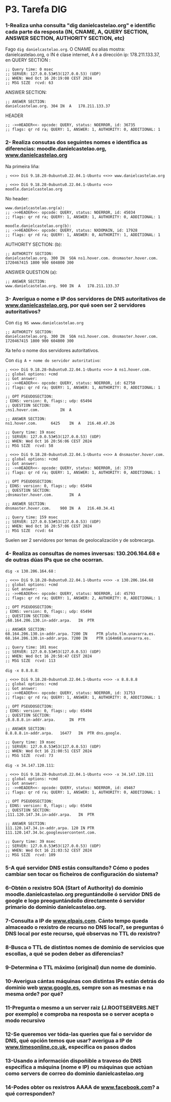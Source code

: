 # P3. Tarefa DIG


### 1-Realiza unha consulta "dig danielcastelao.org" e identific cada parte da resposta (IN, CNAME, A, QUERY SECTION, ANSWER SECTION, AUTHORITY SECTION, etc)
Fago `dig danielcastelao.org`.
O CNAME ou alias mostra: danielcastelao.org, o IN é clase internet, A é a dirección ip: 178.211.133.37, en QUERY SECTION :
```
;; Query time: 0 msec
;; SERVER: 127.0.0.53#53(127.0.0.53) (UDP)
;; WHEN: Wed Oct 16 20:19:08 CEST 2024
;; MSG SIZE  rcvd: 63

```
ANSWER SECTION:
```
;; ANSWER SECTION:
danielcastelao.org.	304	IN	A	178.211.133.37
```
HEADER
```
;; ->>HEADER<<- opcode: QUERY, status: NOERROR, id: 36735
;; flags: qr rd ra; QUERY: 1, ANSWER: 1, AUTHORITY: 0, ADDITIONAL: 1

```

### 2- Realiza consutas dos seguintes nomes e identifica as diferencias: moodle.danielcastelao.org, www.danielcastelao.org 
Na primeira liña:
``` 
; <<>> DiG 9.18.28-0ubuntu0.22.04.1-Ubuntu <<>> www.danielcastelao.org
 
; <<>> DiG 9.18.28-0ubuntu0.22.04.1-Ubuntu <<>> moodle.danielcastelao.org
```

No header:
```
www.danielcastelao.org(a):
;; ->>HEADER<<- opcode: QUERY, status: NOERROR, id: 45034
;; flags: qr rd ra; QUERY: 1, ANSWER: 1, AUTHORITY: 0, ADDITIONAL: 1

moodle.danielcastelao.org(b):
;; ->>HEADER<<- opcode: QUERY, status: NXDOMAIN, id: 17928
;; flags: qr rd ra; QUERY: 1, ANSWER: 0, AUTHORITY: 1, ADDITIONAL: 1
```
AUTHORITY SECTION:
(b):
```
;; AUTHORITY SECTION:
danielcastelao.org.	300	IN	SOA	ns1.hover.com. dnsmaster.hover.com. 1720467415 1800 900 604800 300
```
ANSWER QUESTION
(a):
```
;; ANSWER SECTION:
www.danielcastelao.org.	900	IN	A	178.211.133.37
```

### 3- Averigua o nome e IP dos servidores de DNS autoritativos de www.danielcastelao.org, por qué soen ser 2 servidores autoritativos?
Con `dig NS wwww.danielcastelao.org`
```
;; AUTHORITY SECTION:
danielcastelao.org.	300	IN	SOA	ns1.hover.com. dnsmaster.hover.com. 1720467415 1800 900 604800 300
```
Xa teño o nome dos servidores autoritativos.

Con `dig A + nome do servidor autoritativo`:
```
; <<>> DiG 9.18.28-0ubuntu0.22.04.1-Ubuntu <<>> A ns1.hover.com.
;; global options: +cmd
;; Got answer:
;; ->>HEADER<<- opcode: QUERY, status: NOERROR, id: 62750
;; flags: qr rd ra; QUERY: 1, ANSWER: 1, AUTHORITY: 0, ADDITIONAL: 1

;; OPT PSEUDOSECTION:
; EDNS: version: 0, flags:; udp: 65494
;; QUESTION SECTION:
;ns1.hover.com.			IN	A

;; ANSWER SECTION:
ns1.hover.com.		6425	IN	A	216.40.47.26

;; Query time: 19 msec
;; SERVER: 127.0.0.53#53(127.0.0.53) (UDP)
;; WHEN: Wed Oct 16 20:56:06 CEST 2024
;; MSG SIZE  rcvd: 58

```
```
; <<>> DiG 9.18.28-0ubuntu0.22.04.1-Ubuntu <<>> A dnsmaster.hover.com.
;; global options: +cmd
;; Got answer:
;; ->>HEADER<<- opcode: QUERY, status: NOERROR, id: 3739
;; flags: qr rd ra; QUERY: 1, ANSWER: 1, AUTHORITY: 0, ADDITIONAL: 1

;; OPT PSEUDOSECTION:
; EDNS: version: 0, flags:; udp: 65494
;; QUESTION SECTION:
;dnsmaster.hover.com.		IN	A

;; ANSWER SECTION:
dnsmaster.hover.com.	900	IN	A	216.40.34.41

;; Query time: 159 msec
;; SERVER: 127.0.0.53#53(127.0.0.53) (UDP)
;; WHEN: Wed Oct 16 20:57:06 CEST 2024
;; MSG SIZE  rcvd: 64

```

Suelen ser 2 servidores por temas de geolocalización y de sobrecarga.

### 4- Realiza as consultas de nomes inversas: 130.206.164.68 e de outras dúas IPs que se che ocorran.
`dig -x 130.206.164.68` :
```
; <<>> DiG 9.18.28-0ubuntu0.22.04.1-Ubuntu <<>> -x 130.206.164.68
;; global options: +cmd
;; Got answer:
;; ->>HEADER<<- opcode: QUERY, status: NOERROR, id: 45793
;; flags: qr rd ra; QUERY: 1, ANSWER: 2, AUTHORITY: 0, ADDITIONAL: 1

;; OPT PSEUDOSECTION:
; EDNS: version: 0, flags:; udp: 65494
;; QUESTION SECTION:
;68.164.206.130.in-addr.arpa.	IN	PTR

;; ANSWER SECTION:
68.164.206.130.in-addr.arpa. 7200 IN	PTR	pluto.tlm.unavarra.es.
68.164.206.130.in-addr.arpa. 7200 IN	PTR	s164m68.unavarra.es.

;; Query time: 101 msec
;; SERVER: 127.0.0.53#53(127.0.0.53) (UDP)
;; WHEN: Wed Oct 16 20:58:47 CEST 2024
;; MSG SIZE  rcvd: 113

```
`dig -x 8.8.8.8`:
```
; <<>> DiG 9.18.28-0ubuntu0.22.04.1-Ubuntu <<>> -x 8.8.8.8
;; global options: +cmd
;; Got answer:
;; ->>HEADER<<- opcode: QUERY, status: NOERROR, id: 31753
;; flags: qr rd ra; QUERY: 1, ANSWER: 1, AUTHORITY: 0, ADDITIONAL: 1

;; OPT PSEUDOSECTION:
; EDNS: version: 0, flags:; udp: 65494
;; QUESTION SECTION:
;8.8.8.8.in-addr.arpa.		IN	PTR

;; ANSWER SECTION:
8.8.8.8.in-addr.arpa.	16477	IN	PTR	dns.google.

;; Query time: 19 msec
;; SERVER: 127.0.0.53#53(127.0.0.53) (UDP)
;; WHEN: Wed Oct 16 21:00:51 CEST 2024
;; MSG SIZE  rcvd: 73

```
`dig -x 34.147.120.111`:
```
; <<>> DiG 9.18.28-0ubuntu0.22.04.1-Ubuntu <<>> -x 34.147.120.111
;; global options: +cmd
;; Got answer:
;; ->>HEADER<<- opcode: QUERY, status: NOERROR, id: 49467
;; flags: qr rd ra; QUERY: 1, ANSWER: 1, AUTHORITY: 0, ADDITIONAL: 1

;; OPT PSEUDOSECTION:
; EDNS: version: 0, flags:; udp: 65494
;; QUESTION SECTION:
;111.120.147.34.in-addr.arpa.	IN	PTR

;; ANSWER SECTION:
111.120.147.34.in-addr.arpa. 120 IN	PTR	111.120.147.34.bc.googleusercontent.com.

;; Query time: 39 msec
;; SERVER: 127.0.0.53#53(127.0.0.53) (UDP)
;; WHEN: Wed Oct 16 21:03:52 CEST 2024
;; MSG SIZE  rcvd: 109
```



### 5-A qué servidor DNS estás consultando? Cómo o podes cambiar sen tocar os ficheiros de configuración do sistema?



### 6-Obtén o rexistro SOA (Start of Authority) do dominio  moodle.danielcastelao.org preguntándolle ó servidor DNS de google e logo preoguntándollo directamente ó servidor primario do dominio danielcastelao.org. 

### 7-Consulta a IP de www.elpais.com. Cánto tempo queda almaceado o rexistro de recurso no DNS local?, se preguntas ó DNS local por este recurso, qué observas no TTL do rexistro?
### 8-Busca o TTL de distintos nomes de dominio de servicios que escollas, a qué se poden deber as diferencias?

### 9-Determina o TTL máximo (original) dun nome de dominio.
### 10-Averigua cántas máquinas con distintas IPs están detrás do dominio web www.google.es, sempre son as mesmas e na mesma orde? por qué?

### 11-Pregunta o mesmo a un server raiz (J.ROOTSERVERS.NET por exemplo) e comproba na resposta se o server acepta o modo recursivo
### 12-Se queremos ver tóda-las queries que fai o servidor de DNS, qué opción temos que usar? averigua a IP de www.timesonline.co.uk, especifica os pasos dados
### 13-Usando a información dispoñible a traveso do DNS especifica a máquina (nome e IP) ou máquinas que actúan como servers de correo do dominio danielcastelao.org
### 14-Podes obter os rexistros AAAA de www.facebook.com? a qué corresponden?
